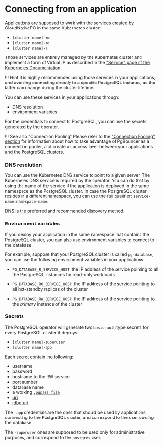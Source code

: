 # Connecting from an application

Applications are supposed to work with the services created by CloudNativePG
in the same Kubernetes cluster:

* `[cluster name]-rw`
* `[cluster name]-ro`
* `[cluster name]-r`

Those services are entirely managed by the Kubernetes cluster and
implement a form of Virtual IP as described in the
["Service" page of the Kubernetes Documentation](https://kubernetes.io/docs/concepts/services-networking/service/#virtual-ips-and-service-proxies).

!!! Hint
    It is highly recommended using those services in your applications,
    and avoiding connecting directly to a specific PostgreSQL instance, as the latter
    can change during the cluster lifetime.

You can use these services in your applications through:

* DNS resolution
* environment variables

For the credentials to connect to PostgreSQL, you can
use the secrets generated by the operator.

!!! See also "Connection Pooling"
    Please refer to the ["Connection Pooling" section](connection_pooling.md) for
    information about how to take advantage of PgBouncer as a connection pooler,
    and create an access layer between your applications and the PostgreSQL clusters.

### DNS resolution

You can use the Kubernetes DNS service to point to a given server.
The Kubernetes DNS service is required by the operator.
You can do that by using the name of the service if the application is
deployed in the same namespace as the PostgreSQL cluster.
In case the PostgreSQL cluster resides in a different namespace, you can use the
full qualifier: `service-name.namespace-name`.

DNS is the preferred and recommended discovery method.

### Environment variables

If you deploy your application in the same namespace that contains the
PostgreSQL cluster, you can also use environment variables to connect to the database.

For example, suppose that your PostgreSQL cluster is called `pg-database`,
you can use the following environment variables in your applications:

* `PG_DATABASE_R_SERVICE_HOST`: the IP address of the service
  pointing to all the PostgreSQL instances for read-only workloads

* `PG_DATABASE_RO_SERVICE_HOST`: the IP address of the
  service pointing to all hot-standby replicas of the cluster

* `PG_DATABASE_RW_SERVICE_HOST`: the IP address of the
  service pointing to the *primary* instance of the cluster

### Secrets

The PostgreSQL operator will generate two `basic-auth` type secrets for every
PostgreSQL cluster it deploys:

* `[cluster name]-superuser`
* `[cluster name]-app`

Each secret contain the following:

* username
* password
* hostname to the RW service
* port number
* database name
* a working [`.pgpass file`](https://www.postgresql.org/docs/current/libpq-pgpass.html)
* [uri](https://www.postgresql.org/docs/current/libpq-connect.html#LIBPQ-CONNSTRING)
* [jdbc-uri](https://jdbc.postgresql.org/documentation/use/#connecting-to-the-database)

The `-app` credentials are the ones that should be used by applications
connecting to the PostgreSQL cluster, and correspond to the user *owning* the
database.

The `-superuser` ones are supposed to be used only for administrative purposes,
and correspond to the `postgres` user.
